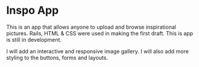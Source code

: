 # Inspo App
This is an app that allows anyone to upload and browse inspirational pictures. 
Rails, HTML & CSS were used in making the first draft. This is app is still in development. 

I will add an interactive and responsive image gallery. I will also add more styling to the buttons, forms and layouts.
